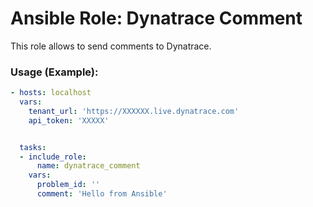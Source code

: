 # Ansible Role: Dynatrace Comment

This role allows to send comments to Dynatrace.

### Usage (Example):

```yaml
- hosts: localhost
  vars:
    tenant_url: 'https://XXXXXX.live.dynatrace.com'
    api_token: 'XXXXX'


  tasks:
  - include_role:
      name: dynatrace_comment
    vars: 
      problem_id: ''
      comment: 'Hello from Ansible'

```
